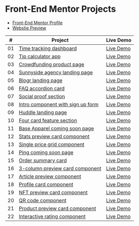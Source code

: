 # Front-End Mentor Projects

- [Front-End Mentor Profile](https://www.frontendmentor.io/profile/DimitriTsikaridze)
- [Webstie Preview](https://dimitritsikaridze.github.io/Frontend-Mentor-Projects/)

|  #  | Project                                                                                                                                                    | Live Demo                                                                                                                                        |
| :-: | ---------------------------------------------------------------------------------------------------------------------------------------------------------- | ------------------------------------------------------------------------------------------------------------------------------------------------ |
| 01  | [Time tracking dashboard](https://github.com/DimitriTsikaridze/Frontend-Mentor-Projects/tree/main/time-tracking-dashboard-main)                            | [Live Demo](https://dimitritsikaridze.github.io/Frontend-Mentor-Projects/time-tracking-dashboard-main/public/index.html)                         |
| 02  | [Tip calculator app](https://github.com/DimitriTsikaridze/Frontend-Mentor-Projects/tree/main/tip-calculator-app-main)                                      | [Live Demo](https://dimitritsikaridze.github.io/Frontend-Mentor-Projects/tip-calculator-app-main/public/index.html)                              |
| 03  | [Crowdfunding product page](https://github.com/DimitriTsikaridze/Frontend-Mentor-Projects/tree/main/crowdfunding-product-page-main)                        | [Live Demo](https://dimitritsikaridze.github.io/Frontend-Mentor-Projects/crowdfunding-product-page-main/public/index.html)                       |
| 04  | [Sunnyside agency landing page](https://github.com/DimitriTsikaridze/Frontend-Mentor-Projects/tree/main/sunnyside-agency-landing-page-main)                | [Live Demo](https://dimitritsikaridze.github.io/Frontend-Mentor-Projects/sunnyside-agency-landing-page-main/public/index.html)                   |
| 05  | [Blogr landing page](https://github.com/DimitriTsikaridze/Frontend-Mentor-Projects/tree/main/blogr-landing-page-main)                                      | [Live Demo](https://dimitritsikaridze.github.io/Frontend-Mentor-Projects/blogr-landing-page-main/public/index.html)                              |
| 06  | [FAQ accordion card](https://github.com/DimitriTsikaridze/Frontend-Mentor-Projects/tree/main/faq-accordion-card-main)                                      | [Live Demo](https://dimitritsikaridze.github.io/Frontend-Mentor-Projects/faq-accordion-card-main/index.html)                                     |
| 07  | [Social proof section](https://github.com/DimitriTsikaridze/Frontend-Mentor-Projects/tree/main/social-proof-section-master)                                | [Live Demo](https://dimitritsikaridze.github.io/Frontend-Mentor-Projects/social-proof-section-master/index.html)                                 |
| 08  | [Intro component with sign up form](https://github.com/DimitriTsikaridze/Frontend-Mentor-Projects/tree/main/intro-component-with-signup-form-master)       | [Live Demo](https://dimitritsikaridze.github.io/Frontend-Mentor-Projects/intro-component-with-signup-form-master/index.html)                     |
| 09  | [Huddle landing page](https://github.com/DimitriTsikaridze/Frontend-Mentor-Projects/tree/main/huddle-landing-page-with-single-introductory-section-master) | [Live Demo](https://dimitritsikaridze.github.io/Frontend-Mentor-Projects/huddle-landing-page-with-single-introductory-section-master/index.html) |
| 10  | [Four card feature section](https://github.com/DimitriTsikaridze/Frontend-Mentor-Projects/tree/main/four-card-feature-section-master)                      | [Live Demo](https://dimitritsikaridze.github.io/Frontend-Mentor-Projects/four-card-feature-section-master/index.html)                            |
| 11  | [Base Apparel coming soon page](https://github.com/DimitriTsikaridze/Frontend-Mentor-Projects/tree/main/base-apparel-coming-soon-master)                   | [Live Demo](https://dimitritsikaridze.github.io/Frontend-Mentor-Projects/base-apparel-coming-soon-master/index.html)                             |
| 12  | [Stats preview card component](https://github.com/DimitriTsikaridze/Frontend-Mentor-Projects/tree/main/stats-preview-card-component-main)                  | [Live Demo](https://dimitritsikaridze.github.io/Frontend-Mentor-Projects/stats-preview-card-component-main/index.html)                           |
| 13  | [Single price grid component](https://github.com/DimitriTsikaridze/Frontend-Mentor-Projects/tree/main/single-price-grid-component-master)                  | [Live Demo](https://dimitritsikaridze.github.io/Frontend-Mentor-Projects/single-price-grid-component-master/index.html)                          |
| 14  | [Ping coming soon page](https://github.com/DimitriTsikaridze/Frontend-Mentor-Projects/tree/main/ping-coming-soon-page-master)                              | [Live Demo](https://dimitritsikaridze.github.io/Frontend-Mentor-Projects/ping-coming-soon-page-master/index.html)                                |
| 15  | [Order summary card](https://github.com/DimitriTsikaridze/Frontend-Mentor-Projects/tree/main/order-summary-component-main)                                 | [Live Demo](https://dimitritsikaridze.github.io/Frontend-Mentor-Projects/order-summary-component-main/index.html)                                |
| 16  | [3-column preview card component](https://github.com/DimitriTsikaridze/Frontend-Mentor-Projects/tree/main/3-column-preview-card-component-main)            | [Live Demo](https://dimitritsikaridze.github.io/Frontend-Mentor-Projects/3-column-preview-card-component-main/index.html)                        |
| 17  | [Article preview component](https://github.com/DimitriTsikaridze/Frontend-Mentor-Projects/tree/main/article-preview-component-master)                      | [Live Demo](https://dimitritsikaridze.github.io/Frontend-Mentor-Projects/article-preview-component-master/index.html)                            |
| 18  | [Profile card component](https://github.com/DimitriTsikaridze/Frontend-Mentor-Projects/tree/main/profile-card-component-main)                              | [Live Demo](https://dimitritsikaridze.github.io/Frontend-Mentor-Projects/profile-card-component-main/index.html)                                 |
| 19  | [NFT preview card component](https://github.com/DimitriTsikaridze/Frontend-Mentor-Projects/tree/main/nft-preview-card-component-main)                      | [Live Demo](https://dimitritsikaridze.github.io/Frontend-Mentor-Projects/nft-preview-card-component-main/index.html)                             |
| 20  | [QR code component](https://github.com/DimitriTsikaridze/Frontend-Mentor-Projects/tree/main/qr-code-component-main)                                        | [Live Demo](https://dimitritsikaridze.github.io/Frontend-Mentor-Projects/qr-code-component-main/index.html)                                      |
| 21  | [Product preview card component](https://github.com/DimitriTsikaridze/Frontend-Mentor-Projects/tree/main/product-preview-card-component-main)              | [Live Demo](https://dimitritsikaridze.github.io/Frontend-Mentor-Projects/product-preview-card-component-main/index.html)                         |
| 22  | [Interactive rating component](https://github.com/DimitriTsikaridze/Frontend-Mentor-Projects/tree/main/interactive-rating-component-main)                  | [Live Demo](https://dimitritsikaridze.github.io/Frontend-Mentor-Projects/interactive-rating-component-main/index.html)                           |
